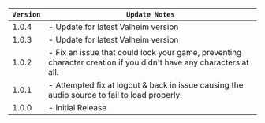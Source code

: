 | `Version` | `Update Notes`                                                                                                    |
|-----------|-------------------------------------------------------------------------------------------------------------------|
| 1.0.4     | - Update for latest Valheim version                                                                               |
| 1.0.3     | - Update for latest Valheim version                                                                               |
| 1.0.2     | - Fix an issue that could lock your game, preventing character creation if you didn't have any characters at all. |
| 1.0.1     | - Attempted fix at logout & back in issue causing the audio source to fail to load properly.                      |
| 1.0.0     | - Initial Release                                                                                                 |
